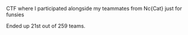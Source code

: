 CTF where I participated alongside my teammates from Nc{Cat} just for funsies

Ended up 21st out of 259 teams.
